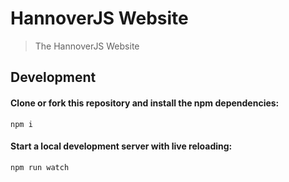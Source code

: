 # HannoverJS Website

> The HannoverJS Website

## Development

#### Clone or fork this repository and install the npm dependencies:
```
npm i
```

#### Start a local development server with live reloading:
```
npm run watch 
```

